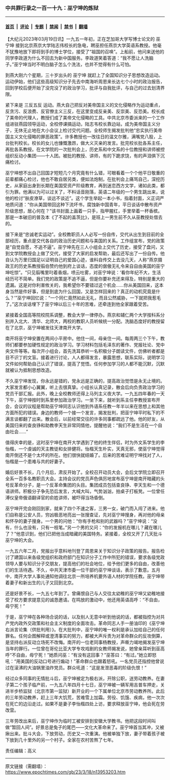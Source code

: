 ### 中共罪行录之一百一十九：巫宁坤的炼狱

---

#### [首页](../../../..?n13953203) &nbsp;|&nbsp; [评论](../../../../../epoch-comment?n13953203) &nbsp;|&nbsp; [专题](../../../../../epoch-special?n13953203) &nbsp;|&nbsp; [禁闻](../../../../../epoch-news?n13953203) &nbsp;|&nbsp; [禁书](../../../../../books?n13953203) &nbsp;|&nbsp; [翻墙](https://github.com/gfw-breaker/nogfw/blob/master/README.md?n13953203)


<div class="post_content" id="artbody" itemprop="articleBody">
 <!-- article content begin -->
 <p>
  【大纪元2023年03月19日讯】一九五一年初，正在芝加哥大学写博士论文的
  <ok href="https://www.epochtimes.com/gb/tag/%E5%B7%AB%E5%AE%81%E5%9D%A4.html">
   巫宁坤
  </ok>
  接到北京燕京大学陆志伟校长的急电，聘巫担任燕京大学英语系教授。他毫不犹豫地放下即将到手的博士学位，接受了“祖国的召唤”。上船前，他问来送他的同学李政道为什么不回去为新中国服务。李政道笑着答道：“我不愿让人洗脑子。”巫宁坤当时不明白脑子怎么个洗法，也并不觉得有什么可怕。
 </p>
 <p>
  到燕大刚六个星期，三十岁出头的
  <ok href="https://www.epochtimes.com/gb/tag/%E5%B7%AB%E5%AE%81%E5%9D%A4.html">
   巫宁坤
  </ok>
  就赶上了全国知识分子思想改造运动。运动伊始，他们这些高级知识分子先去中南海听周恩来长达七个小时的政治报告，回到学校后便开始了没完没了的政治学习，批评与自我批评，与自己的过去划清界限。
 </p>
 <p>
  紧下来是
  <ok href="https://www.epochtimes.com/gb/tag/%E4%B8%89%E5%8F%8D%E4%BA%94%E5%8F%8D.html">
   三反五反
  </ok>
  运动。燕大自己把反对美帝国主义的文化侵略作为运动重点，反贪污、反浪费、反官僚主义三反，在这里变成反亲美、反崇美、反恐美。校长成了美帝的代理人，教授们成了美帝文化侵略的工具。中共北京市委派来的一个工作组进驻燕园领导运动，全校停课搞运动，陆志韦校长靠边站，成为美帝国主义分子，无休无止地在大小会议上检讨交代问题。全校师生揭发批判他“忠实执行美帝国主义文化侵略的罪恶政策”。许多教授也一改往日的温文尔雅，满嘴党八股，上台批判校长。校长的女儿也慷慨激昂，做大义灭亲的发言。批完校长批各系主任，再批各系教授。在文学院的一次批判会上，历史系和中文系的十位教授和讲师被控组织反动小集团——十人团。被批的教授、讲师，有的下跪求饶，有的声泪俱下沉痛检讨。
 </p>
 <p>
  巫宁坤想不出自己回国才短短几个月究竟有什么错，可眼看着一个个他平日敬重的前辈都痛心检讨，他也不敢自居另类，便如法炮制，在批判会上痛骂自己，深挖历史，从家庭出身到长期在美国受资产阶级教育，再到迷恋西方文学，诸如此类，都引为罪。他满以为可以过关了，不料话音刚落，英语二年级的一个男生跳出来，说他的检讨“肤皮潦草，谈远不谈近”。这个学生举起一本小书，指着封面，义正词严地质问道：“你从美国带回这种下流坏书，腐蚀新中国青年，平日谈话中散布资产阶级思想，居心何在？”该书封面上画着一只手，指甲腥红，手里举着一杯香槟。那是一本破旧的普及本《了不起的盖茨比》，是班上一男生前不久从巫教授处借去的。
 </p>
 <p>
  接下来是“忠诚老实运动”。全校教职员人人必写一份自传，交代从出生到目前的全部经历，重点是交代各自的政治历史问题和与美国的关系。工作组宣布，党的政策是“自觉自愿，不追不逼”。巫宁坤先在三人小组会上交代了历史，接受了盘问，又到文学院教授会上做了交代，接受了大家的启发帮助，最后还写出了一份自传。他自认为万里归国足以证明自己的爱国心迹，谁料自传交上去没几天，人称“燕京摄政王的历史系教授翦伯赞约他到府上谈话，态度的倨傲无礼令来自自由美国的巫宁坤吃惊”。“只见翦嘴里叼着香烟，喷云吐雾，对巫宁坤说：‘看你年纪不大，生活经历可不简单。我们党的政策是不追不逼，但是你要补充还来得及，特别是重大的遗漏。这是对你利害攸关的，我希望你不要错过这个机会……你从美国回来，这本身当然是件好事，但是到底为什么回国，又是怎样回来的？真正的动机究竟是什么？’”巫宁坤回忆说：“一个同仁竟然如此无礼，而且公然威胁，一下就把我惹毛了。”这次谈话埋下了巫宁坤以后三十年的苦难，还牵连到他全家跟着受苦。
 </p>
 <p>
  紧接着全国高等院校院系调整，教会大学一律停办。燕京和辅仁两个大学按科系分别并入北大、清华、北师大，两校的教职人员听候统一分配。洗脑态度好的教授留在了北京，巫宁坤被发往天津南开大学。
 </p>
 <p>
  南开将巫宁坤安置在两间小平房中。他住一间，母亲住一间。每周两三个下午，教师们都要参加硬性规定的政治学习。学习材料包括毛泽东的著作、党报社论、党中央文件等等。每次开小组会，首先洗耳恭听一名积极分子朗读文件，仿佛听者都是目不识丁的文盲。接着进行讨论，人人都得发言，暴露思想，联系实际，说明学习文件如何帮助自己认识了错误，提高了觉悟。任何参加学习的人都不能沉默，沉默就被认为抵制思想改造。
 </p>
 <p>
  不久巫宁坤发现，你永远是错的，党永远是正确的，提高政治觉悟是永无止境的。大家发言都小心翼翼，听上去很真挚。小组长认真记录，散会后向负责政治学习的党员干部汇报。此外，晚上全校教师还得上马列主义夜大学。一九五四年春的一天下午，巫宁坤按时到系里参加政治学习。一坐下来，就听到系主任李教授宣布开会，会议的议程是帮助巫宁坤同志认识他到外语系任教一年半以来在思想上和其他方面所犯的错误。身边的教师一个接一个发言，揭发批判，把巫宁坤平时私下的不满言谈都翻了出来。散会后，以前经常交往的许多同事都疏远了他。他的好友，从美国归来的查良铮和助教李天生非常同情他，提醒他说：“我们不是生活在一个自由社会……”
 </p>
 <p>
  值得庆幸的是，这时巫宁坤在南开大学遇到了他的终生伴侣，时为外文系学生的李怡楷，一个虔诚的天主教徒和女排健将。怡楷天生朴实，天真无邪，使巫宁坤觉得南开倒还不是个太坏的所在。他们很快就结婚了。后来的苦难证明宁坤找对了人，怡楷是一个患难与共的好妻子。
 </p>
 <p>
  婚后好景不长，几个月后，肃反开始了。全校召开动员大会，会后文学院立即召开全系一百多名教职员大会。主持会议的党员声色俱厉地宣布巫宁坤是南开暗藏的头号反革命分子，是一个反革命集团的头目。集团成员包括查良铮、李天生和一个德语讲师。积极分子争先恐后发言，大喊大叫，气势汹汹，拍桌子打板凳。一位曾任溥仪皇帝俄语翻译官的俞姓讲师，被吓得当场昏倒。
 </p>
 <p>
  巫宁坤开完会刚回到家，就来了四个不速之客，三男一女，破门而入闯了进来。他们自称是公安人员，穷凶极恶地亮出一张搜查证，先对巫宁坤搜身，再对他的母亲和怀孕的妻子搜身。一个男的问他：“你有手枪和别的武器吗？”巫宁坤说：“没有，什么也没有，只有一枝笔。”另一个男的又问：“你的发报机在哪儿？藏在哪儿了？”他意识到，他们已把他当成暗藏的美国特务。紧接着，全校又开了几天批斗巫宁坤的大会。
 </p>
 <p>
  一九五六年二月，党报出乎意料地刊登了周恩来关于知识分子政策的报告。报告检讨了建国以来各级党组织和政府部门在知识分子工作中所犯的错误，要求各级党政领导人要与知识分子交朋友，提高他们的社会地位，给予他们更多的自由，改善他们的生活待遇。不久，中共天津市委一位干部约巫宁坤谈话，表示了歉意。五月中，南开大学人事处通知他调往北京一所培养机要外语人材的学院任教。巫宁坤带着妻子和新出生的儿子又回到北京。
 </p>
 <p>
  还是好景不长，一九五七年到了。曾痛恨自己与人交往太幼稚的巫宁坤又幼稚地接受了校方要求提意见的诚恳邀请。在鸣放的激动中，他还用英语高呼：“不自由，毋宁死！”
 </p>
 <p>
  于是，巫宁坤在各种场合说的话，以及别人无意中听到他说的话，都被指控为对共产党内政外交政策和社会主义制度的全面攻击。革命同志人手一册油印的《巫宁坤右派言论集（供批判用）》。在大批判中，巫宁坤的唯一权利是承认加给自己的任何罪名。任何企图解释或澄清事实的努力，都被大声斥责为对革命群众的反攻倒算，是坚持右派反动立场死不改悔。南开的一位老同事杨教授，声嘶力竭地揭发巫宁坤当年的罪行。一位曾在哥伦比亚大学专攻戏剧的女教师揭发说，她曾亲耳听到巫高呼“不自由，毋宁死！”她质问巫：“有没有这回事？”巫答曰：“有过。”她立即怒吼：“用美国的反动口号进行煽动！”革命群众也跟着怒吼。一名党员还指控他曾说过在滚沸的大油锅里油炸党员。群众吼道：“这是发泄恶毒的阶级仇恨！”
 </p>
 <p>
  经过众多同事的无情批斗后，巫宁坤被定为极右派，开除公职，送劳动教养。在妻子第二个孩子临产前，一九五八年四月十七日，巫宁坤被一辆军用吉普车押走，关进半步桥监狱（北京市第一监狱）新开业的一个下属单位北京市劳动教养所。此后的三年劳动教养，赶上三年大饥荒，苦难雪上加霜。劳役、饥饿、疾病，他一次次在死亡的边沿走过。如果不是妻子李怡楷四处上访，要求释放巫宁坤，他会死在劳改营。
 </p>
 <p>
  三年劳改出来后，巫宁坤作为临时工被安排到安徽大学教书。他把这段时间叫做“暂回人间”。好景总是兔子的尾巴——文化大革命来了。巫宁坤首当其冲，又被揪出来。批斗大会，下放劳动，历史又一次重演。他被单独下放，妻子带着孩子被下放到几十里外的另一个村子。全家在农村苦熬了七年。
 </p>
 <p>
  责任编辑：高义
 </p>
 <!-- article content end -->
 <div id="below_article_ad">
 </div>
</div>


---

原文链接（需翻墙）：https://www.epochtimes.com/gb/23/3/18/n13953203.htm